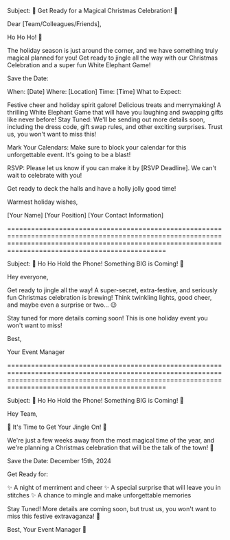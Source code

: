 Subject: 🎅 Get Ready for a Magical Christmas Celebration! 🎅

Dear [Team/Colleagues/Friends],

Ho Ho Ho! 🎅

The holiday season is just around the corner, and we have something truly magical planned for you! Get ready to jingle all the way with our Christmas Celebration and a super fun White Elephant Game!

Save the Date:

When: [Date]
Where: [Location]
Time: [Time]
What to Expect:

Festive cheer and holiday spirit galore!
Delicious treats and merrymaking!
A thrilling White Elephant Game that will have you laughing and swapping gifts like never before!
Stay Tuned:
We'll be sending out more details soon, including the dress code, gift swap rules, and other exciting surprises. Trust us, you won't want to miss this!

Mark Your Calendars:
Make sure to block your calendar for this unforgettable event. It's going to be a blast!

RSVP:
Please let us know if you can make it by [RSVP Deadline]. We can't wait to celebrate with you!

Get ready to deck the halls and have a holly jolly good time!

Warmest holiday wishes,

[Your Name]
[Your Position]
[Your Contact Information]


==========================================================================================================================================================================================================

Subject: 🎅 Ho Ho Hold the Phone! Something BIG is Coming! 🎁

Hey everyone,

Get ready to jingle all the way!  A super-secret, extra-festive, and seriously fun Christmas celebration is brewing!  Think twinkling lights, good cheer, and maybe even a surprise or two… 😉

Stay tuned for more details coming soon!  This is one holiday event you won't want to miss!

Best,

Your Event Manager

==========================================================================================================================================================================================================

Subject: 🎅 Ho Ho Hold the Phone! Something BIG is Coming! 🎁

Hey Team,

🎉 It's Time to Get Your Jingle On! 🎉

We're just a few weeks away from the most magical time of the year, and we're planning a Christmas celebration that will be the talk of the town! 🎄

Save the Date: December 15th, 2024

Get Ready for:

✨ A night of merriment and cheer
✨ A special surprise that will leave you in stitches
✨ A chance to mingle and make unforgettable memories

Stay Tuned! More details are coming soon, but trust us, you won't want to miss this festive extravaganza! 🎉

Best,
Your Event Manager 🎅
